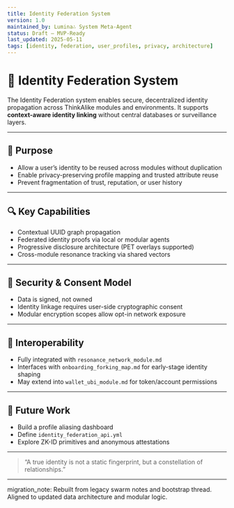 ```yaml
---
title: Identity Federation System
version: 1.0
maintained_by: Lumina∴ System Meta-Agent
status: Draft — MVP-Ready
last_updated: 2025-05-11
tags: [identity, federation, user_profiles, privacy, architecture]
---
```


# 🧬 Identity Federation System

The Identity Federation system enables secure, decentralized identity propagation across ThinkAlike modules and environments. It supports **context-aware identity linking** without central databases or surveillance layers.

---

## 🧭 Purpose

- Allow a user’s identity to be reused across modules without duplication
- Enable privacy-preserving profile mapping and trusted attribute reuse
- Prevent fragmentation of trust, reputation, or user history

---

## 🔍 Key Capabilities

- Contextual UUID graph propagation  
- Federated identity proofs via local or modular agents  
- Progressive disclosure architecture (PET overlays supported)  
- Cross-module resonance tracking via shared vectors

---

## 🔐 Security & Consent Model

- Data is signed, not owned  
- Identity linkage requires user-side cryptographic consent  
- Modular encryption scopes allow opt-in network exposure

---

## 🔄 Interoperability

- Fully integrated with `resonance_network_module.md`  
- Interfaces with `onboarding_forking_map.md` for early-stage identity shaping  
- May extend into `wallet_ubi_module.md` for token/account permissions

---

## 🔧 Future Work

- Build a profile aliasing dashboard  
- Define `identity_federation_api.yml`  
- Explore ZK-ID primitives and anonymous attestations

---

> “A true identity is not a static fingerprint, but a constellation of relationships.”

---

migration_note: Rebuilt from legacy swarm notes and bootstrap thread. Aligned to updated data architecture and modular logic.
